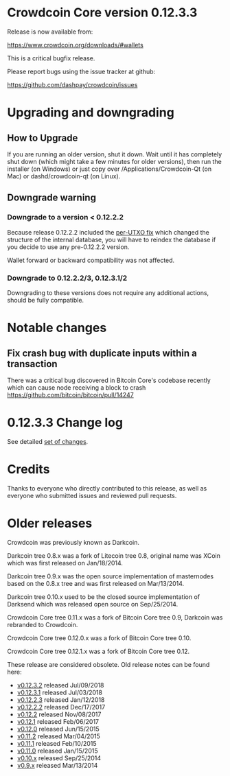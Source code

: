 Crowdcoin Core version 0.12.3.3
==========================

Release is now available from:

  <https://www.crowdcoin.org/downloads/#wallets>

This is a critical bugfix release.

Please report bugs using the issue tracker at github:

  <https://github.com/dashpay/crowdcoin/issues>


Upgrading and downgrading
=========================

How to Upgrade
--------------

If you are running an older version, shut it down. Wait until it has completely
shut down (which might take a few minutes for older versions), then run the
installer (on Windows) or just copy over /Applications/Crowdcoin-Qt (on Mac) or
dashd/crowdcoin-qt (on Linux).

Downgrade warning
-----------------

### Downgrade to a version < 0.12.2.2

Because release 0.12.2.2 included the [per-UTXO fix](release-notes/crowdcoin/release-notes-0.12.2.2.md#per-utxo-fix)
which changed the structure of the internal database, you will have to reindex
the database if you decide to use any pre-0.12.2.2 version.

Wallet forward or backward compatibility was not affected.

### Downgrade to 0.12.2.2/3, 0.12.3.1/2

Downgrading to these versions does not require any additional actions, should be
fully compatible.


Notable changes
===============

Fix crash bug with duplicate inputs within a transaction
--------------------------------------------------------

There was a critical bug discovered in Bitcoin Core's codebase recently which
can cause node receiving a block to crash https://github.com/bitcoin/bitcoin/pull/14247

0.12.3.3 Change log
===================

See detailed [set of changes](https://github.com/dashpay/crowdcoin/compare/v0.12.3.2...dashpay:v0.12.3.3).

Credits
=======

Thanks to everyone who directly contributed to this release,
as well as everyone who submitted issues and reviewed pull requests.


Older releases
==============

Crowdcoin was previously known as Darkcoin.

Darkcoin tree 0.8.x was a fork of Litecoin tree 0.8, original name was XCoin
which was first released on Jan/18/2014.

Darkcoin tree 0.9.x was the open source implementation of masternodes based on
the 0.8.x tree and was first released on Mar/13/2014.

Darkcoin tree 0.10.x used to be the closed source implementation of Darksend
which was released open source on Sep/25/2014.

Crowdcoin Core tree 0.11.x was a fork of Bitcoin Core tree 0.9,
Darkcoin was rebranded to Crowdcoin.

Crowdcoin Core tree 0.12.0.x was a fork of Bitcoin Core tree 0.10.

Crowdcoin Core tree 0.12.1.x was a fork of Bitcoin Core tree 0.12.

These release are considered obsolete. Old release notes can be found here:

- [v0.12.3.2](https://github.com/dashpay/crowdcoin/blob/master/doc/release-notes/crowdcoin/release-notes-0.12.3.2.md) released Jul/09/2018
- [v0.12.3.1](https://github.com/dashpay/crowdcoin/blob/master/doc/release-notes/crowdcoin/release-notes-0.12.3.1.md) released Jul/03/2018
- [v0.12.2.3](https://github.com/dashpay/crowdcoin/blob/master/doc/release-notes/crowdcoin/release-notes-0.12.2.3.md) released Jan/12/2018
- [v0.12.2.2](https://github.com/dashpay/crowdcoin/blob/master/doc/release-notes/crowdcoin/release-notes-0.12.2.2.md) released Dec/17/2017
- [v0.12.2](https://github.com/dashpay/crowdcoin/blob/master/doc/release-notes/crowdcoin/release-notes-0.12.2.md) released Nov/08/2017
- [v0.12.1](https://github.com/dashpay/crowdcoin/blob/master/doc/release-notes/crowdcoin/release-notes-0.12.1.md) released Feb/06/2017
- [v0.12.0](https://github.com/dashpay/crowdcoin/blob/master/doc/release-notes/crowdcoin/release-notes-0.12.0.md) released Jun/15/2015
- [v0.11.2](https://github.com/dashpay/crowdcoin/blob/master/doc/release-notes/crowdcoin/release-notes-0.11.2.md) released Mar/04/2015
- [v0.11.1](https://github.com/dashpay/crowdcoin/blob/master/doc/release-notes/crowdcoin/release-notes-0.11.1.md) released Feb/10/2015
- [v0.11.0](https://github.com/dashpay/crowdcoin/blob/master/doc/release-notes/crowdcoin/release-notes-0.11.0.md) released Jan/15/2015
- [v0.10.x](https://github.com/dashpay/crowdcoin/blob/master/doc/release-notes/crowdcoin/release-notes-0.10.0.md) released Sep/25/2014
- [v0.9.x](https://github.com/dashpay/crowdcoin/blob/master/doc/release-notes/crowdcoin/release-notes-0.9.0.md) released Mar/13/2014

